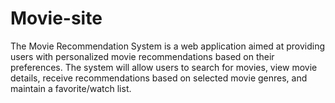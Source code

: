 # Movie-site
The Movie Recommendation System is a web application aimed at providing users with personalized movie recommendations based on their preferences. The system will allow users to search for movies, view movie details, receive recommendations based on selected movie genres, and maintain a favorite/watch list.
